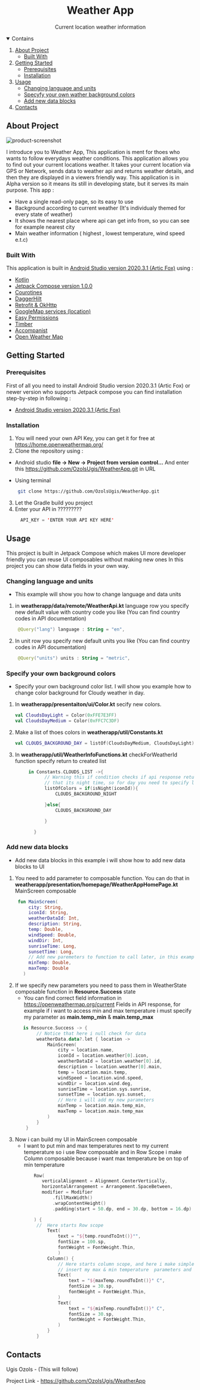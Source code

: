 <h1 align="center">Weather App</h1>
<p align="center"> Current location weather information</p>

<details open ="open">
  <summary>Contains</summary>
  <ol>
    <li>
      <a href='#about-the-project'>About Project</a>
        <ul>
          <li><a href="#built-with">Built With</a></li>
        </ul>
    </li>
    <li>
      <a href='#getting-started'>Getting Started</a>
        <ul>
          <li><a href="#prerequisites">Prerequisites</a></li>
        </ul> 
        <ul>
          <li><a href="#installation">Installation</a></li>
        </ul>
    </li> 
    <li>
      <a href='#usage'>Usage</a>
         <ul>
          <li><a href="#changing-language-and-units">Changing language and units</a></li>
        </ul> 
       <ul>
          <li><a href="#specify-your-own-background-colors">Specyfy your own wather background colors</a></li>
        </ul> 
        <ul>
          <li><a href="#add-new-data-blocks">Add new data blocks</a></li>
        </ul>
    </li>
    <li>
      <a href='#contacts'>Contacts</a> 
    </li>
  </ol>
</details>
  
## About Project
![product-screenshot](https://imagizer.imageshack.com/v2/1280x1024q90/924/M6UCGJ.jpg)

I introduce you to Weather App, This application is ment for thoes who wants to follow everydays weather conditions. This application allows you to find out your current locations
weather. It takes your current location via GPS or Network, sends data to weather api and returns weather details, and then they are displayed in a viewers friendly way. This application is in Alpha version so it means its still in developing state, but it serves its main purpose. 
This app :
*  Have a single read-only page, so its easy to use
*  Background according to current weather (It's individualy themed for every state of weather) 
*  It shows the nearest place where api can get info from, so you can see for example nearest city
*  Main weather information ( highest , lowest temperature, wind speed e.t.c)

### Built With 

This application is built in  [Android Studio version 2020.3.1 (Artic Fox)](https://developer.android.com/studio?gclid=CjwKCAjwgb6IBhAREiwAgMYKRlU8WsxaTu6kg3JANeH6rEr8MrWyit5JaDfcTy0v1tTP0-DOmL1QnRoCxrcQAvD_BwE&gclsrc=aw.ds) 
using :

* [Kotlin](https://developer.android.com/kotlin)
* [Jetpack Compose version 1.0.0](https://developer.android.com/jetpack/compose?gclid=EAIaIQobChMImIyxhI-i8gIVlgCiAx3kZgYlEAAYASAAEgL1J_D_BwE&gclsrc=aw.ds)
* [Courotines](https://developer.android.com/kotlin/coroutines?gclid=EAIaIQobChMIqZC4jo-i8gIVsAZ7Ch1rOASzEAAYASAAEgKAwvD_BwE&gclsrc=aw.ds)
* [DaggerHilt](https://developer.android.com/training/dependency-injection/hilt-android)
* [Retrofit & OkHttp](https://square.github.io/retrofit/)
* [GoogleMap services (location)](https://developers.google.com/android/reference/com/google/android/gms/location/package-summary)
* [Easy Permissions](https://github.com/googlesamples/easypermissions)
* [Timber](https://github.com/JakeWharton/timber)
* [Accompanist](https://github.com/google/accompanist)
* [Open Weather Map](https://openweathermap.org/)

## Getting Started
### Prerequisites 

First of all you need to install Android Studio version 2020.3.1 (Artic Fox) or newer version who supports Jetpack compose
you can find installation step-by-step in following : 

* [Android Studio version 2020.3.1 (Artic Fox)](https://developer.android.com/studio?gclid=CjwKCAjwgb6IBhAREiwAgMYKRlU8WsxaTu6kg3JANeH6rEr8MrWyit5JaDfcTy0v1tTP0-DOmL1QnRoCxrcQAvD_BwE&gclsrc=aw.ds) 

### Installation 

1. You will need your own API Key, you can get it for free at https://home.openweathermap.org/
2. Clone the repository using : 

* Android studio **file -> New -> Project from version control...** And enter this https://github.com/OzolsUgis/WeatherApp.git in URL

* Using terminal 
  ```sh
   git clone https://github.com/OzolsUgis/WeatherApp.git
   ```
   
3. Let the Gradle build you project
4. Enter your API in ?????????
    ```kotlin
      API_KEY = 'ENTER YOUR API KEY HERE'
    ```
    
## Usage

This project is built in Jetpack Compose which makes UI more developer friendly you can reuse UI composables without making new ones
In this project you can show data fields in your own way. 

### Changing language and units 
* This example will show you how to change language and data units
1. in **weatherapp/data/remote/WeatherApi.kt** language row you specify new default value with country code you like (You can find country codes in API documentation)
   ```kotlin
    @Query("lang") language : String = "en",
    ```
2. In unit row you specify new default units you like (You can find country codes in API documentation)
   ```kotlin
    @Query("units") units : String = "metric",
    ```


### Specify your own background colors
* Specify your own background color list. I will show you example how to change color background for Cloudy weather in day. 
1. In **weatherapp/presentaiton/ui/Color.kt** secify new colors.
    ```kotlin
    val CloudsDayLight = Color(0xFFE7E3FF)
    val CloudsDayMedium = Color(0xFFC7C3DF)
    ```
        
2. Make a list of thoes colors in  **weatherapp/util/Constants.kt**
    ```kotlin
    val CLOUDS_BACKGROUND_DAY = listOf(CloudsDayMedium, CloudsDayLight)
    ```
3. In **weatherapp/util/WeatherInfoFunctions.kt**  checkForWeatherId function specify return to created list
     ```kotlin
          in Constants.CLOUDS_LIST ->{
                // Warning this if condition checks if api response returns
                // that its night time, so for day you need to specify list in else block
                listOfColors = if(isNight(iconId)){
                    CLOUDS_BACKGROUND_NIGHT

                }else{
                    CLOUDS_BACKGROUND_DAY

                }

            }
    ```
### Add new data blocks
* Add new data blocks in this example i will show how to add new data blocks to UI 
1. You need to add parameter to composable function. You can do that in **weatherapp/presentation/homepage/WeatherAppHomePage.kt**
MainScreen composable 
   ```kotlin
    fun MainScreen(
        city: String,
        iconId: String,
        weatherDataId: Int,
        description: String,
        temp: Double,
        windSpeed: Double,
        windDir: Int,
        sunriseTime: Long,
        sunsetTime: Long,
        // Add new paremeters to function to call later, in this example i will implement min and max temp
        minTemp: Double,
        maxTemp: Double
      )
    ```
2. If we specify new  parameters you need to pass them in WeatherState composable function in **Resource.Success** state
    * You can find correct field information in https://openweathermap.org/current Fields in API response, for example if i want to access min and max temperature
    i must specify my parameter as **main.temp_min** & **main.temp_max**
    ```kotlin
       is Resource.Success -> {
            // Notice that here i null check for data 
            weatherData.data?.let { location ->
                MainScreen(
                    city = location.name,
                    iconId = location.weather[0].icon,
                    weatherDataId = location.weather[0].id,
                    description = location.weather[0].main,
                    temp = location.main.temp,
                    windSpeed = location.wind.speed,
                    windDir = location.wind.deg,
                    sunriseTime = location.sys.sunrise,
                    sunsetTime = location.sys.sunset,
                    // Here i will add my new parameters 
                    minTemp = location.main.temp_min,
                    maxTemp = location.main.temp_max
                )
            }
        }
    ```
3. Now i can build my UI in MainScreen composable
    * I want to put min and max temperatures next to my current temperature so i use Row composable and in Row Scope 
    i make Column composable because i want max temperature be on top of min temperature 
    ```kotlin
           Row(
              verticalAlignment = Alignment.CenterVertically,
              horizontalArrangement = Arrangement.SpaceBetween,
              modifier = Modifier
                  .fillMaxWidth()
                  .wrapContentHeight()
                  .padding(start = 50.dp, end = 30.dp, bottom = 16.dp)

           ) {
            //  Here starts Row scope
                Text(
                    text = "${temp.roundToInt()}°",
                    fontSize = 100.sp,
                    fontWeight = FontWeight.Thin,
                    )
                Column() {
                    // Here starts column scope, and here i make simple Text composable and in text parameter i
                    // insert my max & min temperature  parameters and because they are Double data type i round them to Int 
                    Text(
                        text = "${maxTemp.roundToInt()}° C",
                        fontSize = 30.sp,
                        fontWeight = FontWeight.Thin,
                    )
                    Text(
                        text = "${minTemp.roundToInt()}° C",
                        fontSize = 30.sp,
                        fontWeight = FontWeight.Thin,
                    )
                }
            }
    ```
## Contacts

Ugis Ozols - (This will follow)

Project Link - https://github.com/OzolsUgis/WeatherApp






